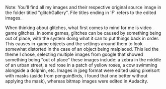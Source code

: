 Note: You'll find all my images and their respective original source image in the folder titled "glitchGallery". File titles ending in 'F' refers to the edited images. 

When thinking about glitches, what first comes to mind for me is video game glitches. In some games, glitches can be caused by something being out of place, with the system doing what it can to put things back in order. This causes in-game objects and the settings around them to look somewhat distorted in the case of an object being malplaced. 
This led the theme I chose, selecting multiple images from google that showed something being "out of place" these images include: a zebra in the middle of an urban street, a red rose in a patch of yellow roses, a cow swimming alongside a dolphin, etc. Images in jpeg format were edited using pixelsort with masks (aside from penguinBirds, i found that one better without applying the mask), whereas  bitmap images were edited in Audacity.
